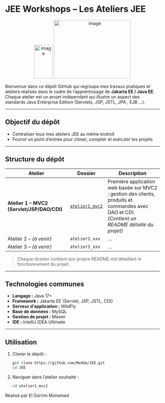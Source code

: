 # JEE Workshops – Les Ateliers JEE

<p align="center">
  <img width="60" height="109" alt="image" src="https://github.com/user-attachments/assets/95f415be-76cf-46e5-b6e2-2ebfa8ed9f5e" />
  <img width="250" height="190" alt="image" src="https://github.com/user-attachments/assets/b13e3e29-92c7-4db8-b362-d24ab0a8c57c" />
</p>

Bienvenue dans ce dépôt GitHub qui regroupe mes travaux pratiques et ateliers réalisés dans le cadre de l’apprentissage de **Jakarta EE / Java EE**.  
Chaque atelier est un projet indépendant qui illustre un aspect des standards Java Enterprise Edition (Servlets, JSP, JSTL, JPA , EJB ...).

---

## Objectif du dépôt

- Centraliser tous mes ateliers JEE au même endroit
- Fournir un point d’entrée pour cloner, compiler et exécuter les projets

---

## Structure du dépôt

| Atelier | Dossier | Description |
|---------|---------|-------------|
| **Atelier 1 – MVC2 (Servlet/JSP/DAO/CDI)** | [`atelier1_mvc2`](atelier1_mvc2/) | Première application web basée sur MVC2 : gestion des clients, produits et commandes avec DAO et CDI. *(Contient un README détaillé du projet)* |
| Atelier 2 – *(à venir)* | `atelier2_xxx` | … |
| Atelier 3 – *(à venir)* | `atelier3_xxx` | … |

> Chaque dossier contient son propre README.md détaillant le fonctionnement du projet.

---

## Technologies communes

- **Langage :** Java 17+  
- **Framework :** Jakarta EE (Servlet, JSP, JSTL, CDI)  
- **Serveur d’application :** WildFly  
- **Base de données :** MySQL  
- **Gestion de projet :** Maven  
- **IDE :** IntelliJ IDEA Ultimate  

---

## Utilisation

1. Cloner le dépôt :
   ```bash
   git clone https://github.com/MedGm/JEE.git
   cd JEE
   ```

2. Naviguer dans l’atelier souhaité :
   ```bash
   cd atelier1_mvc2
   ```

   
Réalisé par El Gorrim Mohamed
  
